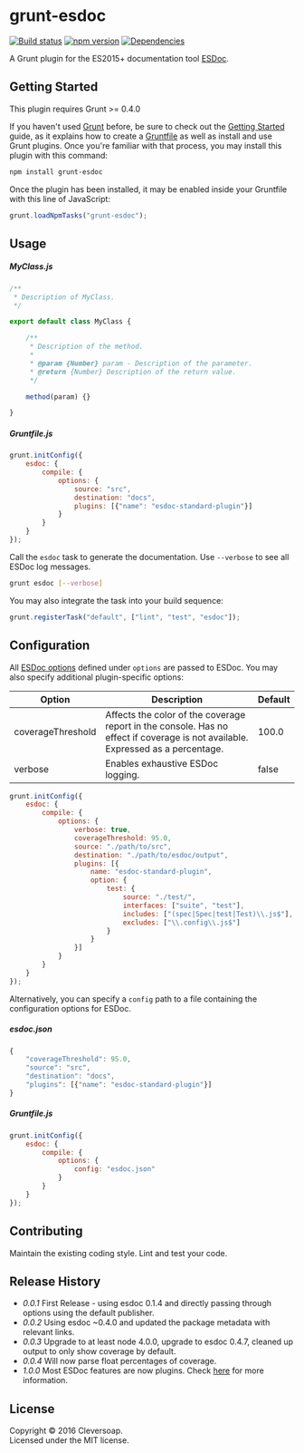 # grunt-esdoc

[![Build status](https://travis-ci.org/cleversoap/grunt-esdoc.svg?branch=master)](https://travis-ci.org/cleversoap/grunt-esdoc)
[![npm version](https://badge.fury.io/js/grunt-esdoc.svg)](https://badge.fury.io/js/grunt-esdoc)
[![Dependencies](https://david-dm.org/cleversoap/grunt-esdoc.svg?branch=master)](https://david-dm.org/cleversoap/grunt-esdoc)

A Grunt plugin for the ES2015+ documentation tool [ESDoc](https://esdoc.org/).


## Getting Started

This plugin requires Grunt >= 0.4.0

If you haven't used [Grunt](http://gruntjs.com/) before, be sure to check out the [Getting Started](http://gruntjs.com/getting-started) 
guide, as it explains how to create a [Gruntfile](http://gruntjs.com/sample-gruntfile) as well as install and use Grunt plugins. 
Once you're familiar with that process, you may install this plugin with this command:

```sh
npm install grunt-esdoc
``` 

Once the plugin has been installed, it may be enabled inside your Gruntfile with this line of JavaScript:

```js
grunt.loadNpmTasks("grunt-esdoc");
```


## Usage

##### MyClass.js

```js
/**
 * Description of MyClass.
 */

export default class MyClass {

	/**
	 * Description of the method.
	 *
	 * @param {Number} param - Description of the parameter.
	 * @return {Number} Description of the return value.
	 */

	method(param) {}

}
```

##### Gruntfile.js

```js
grunt.initConfig({
	esdoc: {
		compile: {
			options: {
				source: "src",
				destination: "docs",
				plugins: [{"name": "esdoc-standard-plugin"}]
			}
		}
	}
});
```

Call the `esdoc` task to generate the documentation. Use `--verbose` to see all ESDoc log messages.

```bash
grunt esdoc [--verbose]
```

You may also integrate the task into your build sequence:

```js
grunt.registerTask("default", ["lint", "test", "esdoc"]);
```


## Configuration

All [ESDoc options](https://esdoc.org/manual/config.html) defined under `options` are passed to ESDoc.
You may also specify additional plugin-specific options:

| Option            | Description                                                                                                                     | Default |
|-------------------|---------------------------------------------------------------------------------------------------------------------------------|---------|
| coverageThreshold | Affects the color of the coverage report in the console. Has no effect if coverage is not available. Expressed as a percentage. | 100.0 |
| verbose           | Enables exhaustive ESDoc logging.                                                                                               | false |

```js
grunt.initConfig({
	esdoc: {
		compile: {
			options: {
				verbose: true,
				coverageThreshold: 95.0,
				source: "./path/to/src",
				destination: "./path/to/esdoc/output",
				plugins: [{
					name: "esdoc-standard-plugin",
					option: {
						test: {
							source: "./test/",
							interfaces: ["suite", "test"],
							includes: ["(spec|Spec|test|Test)\\.js$"],
							excludes: ["\\.config\\.js$"]
						}
					}
				}]
			}
		}
	}
});
```

Alternatively, you can specify a `config` path to a file containing the configuration options for ESDoc.

##### esdoc.json

```js
{
	"coverageThreshold": 95.0,
	"source": "src",
	"destination": "docs",
	"plugins": [{"name": "esdoc-standard-plugin"}]
}
```

##### Gruntfile.js

```js
grunt.initConfig({
	esdoc: {
		compile: {
			options: {
				config: "esdoc.json"
			}
		}
	}
});
```


## Contributing

Maintain the existing coding style. Lint and test your code.


## Release History

 * _0.0.1_ First Release - using esdoc 0.1.4 and directly passing through options using the default publisher.
 * _0.0.2_ Using esdoc ~0.4.0 and updated the package metadata with relevant links.
 * _0.0.3_ Upgrade to at least node 4.0.0, upgrade to esdoc 0.4.7, cleaned up output to only show coverage by default.
 * _0.0.4_ Will now parse float percentages of coverage.
 * _1.0.0_ Most ESDoc features are now plugins. Check [here](https://esdoc.org/manual/migration.html) for more information.


## License

Copyright © 2016 Cleversoap.  
Licensed under the MIT license.
